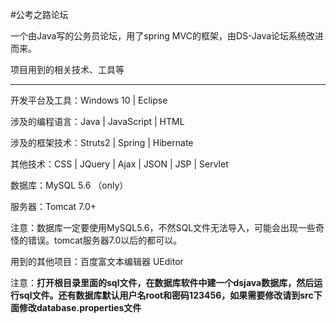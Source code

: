 #公考之路论坛

一个由Java写的公务员论坛，用了spring MVC的框架，由DS-Java论坛系统改进而来。

项目用到的相关技术、工具等

----------

开发平台及工具：Windows 10 | Eclipse

涉及的编程语言：Java  |  JavaScript  |  HTML

涉及的框架技术：Struts2  |  Spring  |  Hibernate

其他技术：CSS  |  JQuery  |  Ajax  |  JSON  |  JSP  |  Servlet

数据库：MySQL 5.6 （only）

服务器：Tomcat 7.0+

注意：数据库一定要使用MySQL5.6，不然SQL文件无法导入，可能会出现一些奇怪的错误。tomcat服务器7.0以后的都可以。

用到的其他项目：百度富文本编辑器 UEditor



注意：**打开根目录里面的sql文件，在数据库软件中建一个dsjava数据库，然后运行sql文件。还有数据库默认用户名root和密码123456，如果需要修改请到src下面修改database.properties文件**




